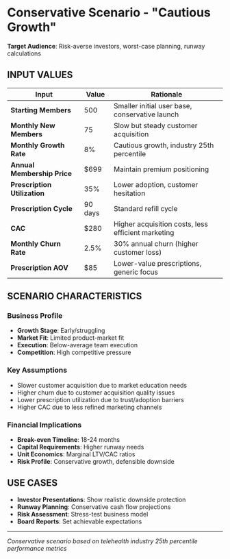 # Conservative Scenario - "Cautious Growth"

**Target Audience**: Risk-averse investors, worst-case planning, runway calculations

## INPUT VALUES

| Input | Value | Rationale |
|-------|-------|-----------|
| **Starting Members** | 500 | Smaller initial user base, conservative launch |
| **Monthly New Members** | 75 | Slow but steady customer acquisition |
| **Monthly Growth Rate** | 8% | Cautious growth, industry 25th percentile |
| **Annual Membership Price** | $699 | Maintain premium positioning |
| **Prescription Utilization** | 35% | Lower adoption, customer hesitation |
| **Prescription Cycle** | 90 days | Standard refill cycle |
| **CAC** | $280 | Higher acquisition costs, less efficient marketing |
| **Monthly Churn Rate** | 2.5% | 30% annual churn (higher customer loss) |
| **Prescription AOV** | $85 | Lower-value prescriptions, generic focus |

## SCENARIO CHARACTERISTICS

### Business Profile
- **Growth Stage**: Early/struggling
- **Market Fit**: Limited product-market fit
- **Execution**: Below-average team execution
- **Competition**: High competitive pressure

### Key Assumptions
- Slower customer acquisition due to market education needs
- Higher churn due to customer acquisition quality issues
- Lower prescription utilization due to trust/adoption barriers
- Higher CAC due to less refined marketing channels

### Financial Implications
- **Break-even Timeline**: 18-24 months
- **Capital Requirements**: Higher runway needs
- **Unit Economics**: Marginal LTV/CAC ratios
- **Risk Profile**: Conservative growth, defensible downside

## USE CASES
- **Investor Presentations**: Show realistic downside protection
- **Runway Planning**: Conservative cash flow projections
- **Risk Assessment**: Stress-test business model
- **Board Reports**: Set achievable expectations

---
*Conservative scenario based on telehealth industry 25th percentile performance metrics*
